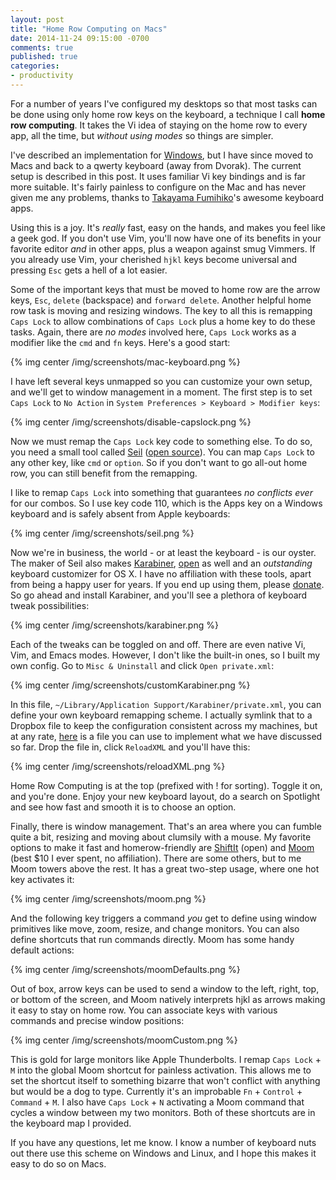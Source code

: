 ```yaml
---
layout: post
title: "Home Row Computing on Macs"
date: 2014-11-24 09:15:00 -0700
comments: true
published: true
categories:
- productivity
---
```


For a number of years I've configured my desktops so that most tasks can be done
using only home row keys on the keyboard, a technique I call **home row
computing**. It takes the Vi idea of staying on the home row to every app, all
the time, but *without using modes* so things are simpler.

I've described an implementation for [Windows][homerow-win], but I have since
moved to Macs and back to a qwerty keyboard (away from Dvorak). The current
setup is described in this post. It uses familiar Vi key bindings and is far more
suitable.  It's fairly painless to configure on the Mac and has never given me
any problems, thanks to [Takayama Fumihiko](https://github.com/tekezo)'s awesome keyboard apps.

Using this is a joy. It's *really* fast, easy on the hands, and makes you feel
like a geek god. If you don't use Vim, you'll now have one of its benefits in
your favorite editor *and* in other apps, plus a weapon against smug Vimmers. If
you already use Vim, your cherished `hjkl` keys become universal and pressing
`Esc` gets a hell of a lot easier.

Some of the important keys that must be moved to home row are the arrow keys,
`Esc`, `delete` (backspace) and `forward delete`. Another helpful home row
task is moving and resizing windows.  The key to all this is remapping `Caps
Lock` to allow combinations of `Caps Lock` plus a home key to do these tasks.
Again, there are *no modes* involved here, `Caps Lock` works as a modifier like
the `cmd` and `fn` keys. Here's a good start:

{% img center /img/screenshots/mac-keyboard.png %}

I have left several keys unmapped so you can customize your own setup, and we'll
get to window management in a moment. The first step is to set `Caps Lock` to
`No Action` in `System Preferences > Keyboard > Modifier keys`:

{% img center /img/screenshots/disable-capslock.png %}

Now we must remap the `Caps Lock` key code to something else. To do so, you need
a small tool called [Seil](https://pqrs.org/osx/karabiner/seil.html.en)
([open source](https://github.com/tekezo/Seil)). You can map `Caps Lock` to any
other key, like `cmd` or `option`. So if you don't want to go all-out home row,
you can still benefit from the remapping.

I like to remap `Caps Lock` into something that guarantees *no conflicts ever*
for our combos. So I use key code 110, which is the Apps key on a Windows
keyboard and is safely absent from Apple keyboards:

{% img center /img/screenshots/seil.png %}

Now we're in business, the world - or at least the keyboard - is our oyster. The
maker of Seil also makes [Karabiner](https://pqrs.org/osx/karabiner/),
[open](https://github.com/tekezo/Karabiner) as well and an *outstanding*
keyboard customizer for OS X. I have no affiliation with these tools, apart from
being a happy user for years. If you end up using them, please [donate]. So go
ahead and install Karabiner, and you'll see a plethora of keyboard tweak
possibilities:

{% img center /img/screenshots/karabiner.png %}

Each of the tweaks can be toggled on and off. There are even native Vi, Vim, and
Emacs modes. However, I don't like the built-in ones, so I built my own config.
Go to `Misc & Uninstall` and click `Open private.xml`:

{% img center /img/screenshots/customKarabiner.png %}

In this file, `~/Library/Application Support/Karabiner/private.xml`, you can
define your own keyboard remapping scheme. I actually symlink that to
a Dropbox file to keep the configuration consistent across my machines, but
at any rate, [here][private.xml] is a file you can use to implement what we have
discussed so far. Drop the file in, click `ReloadXML` and you'll have this:

{% img center /img/screenshots/reloadXML.png %}

Home Row Computing is at the top (prefixed with ! for sorting). Toggle it on,
and you're done. Enjoy your new keyboard layout, do a search on Spotlight and
see how fast and smooth it is to choose an option.

Finally, there is window management. That's an area where you can fumble quite
a bit, resizing and moving about clumsily with a mouse. My favorite options to
make it fast and homerow-friendly are
[ShiftIt](https://github.com/fikovnik/ShiftIt) (open) and
[Moom](http://manytricks.com/moom/) (best $10 I ever spent, no affiliation).
There are some others, but to me Moom towers above the rest. It has a great
two-step usage, where one hot key activates it:

{% img center /img/screenshots/moom.png %}

And the following key triggers a command *you* get to define using window
primitives like move, zoom, resize, and change monitors. You can also define
shortcuts that run commands directly. Moom has some handy default actions:

{% img center /img/screenshots/moomDefaults.png %}

Out of box, arrow keys can be used to send a window to the left, right, top, or
bottom of the screen, and Moom natively interprets hjkl as arrows making it easy
to stay on home row. You can associate keys with various commands and precise
window positions:

{% img center /img/screenshots/moomCustom.png %}

This is gold for large monitors like Apple Thunderbolts.
I remap `Caps Lock` + `M` into the global Moom shortcut for painless activation.
This allows me to set the shortcut itself to something bizarre that won't
conflict with anything but would be a dog to type. Currently it's an
improbable `Fn` + `Control` + `Command` + `M`.
I also have `Caps Lock` + `N` activating a Moom command that cycles a window
between my two monitors. Both of these shortcuts are in the keyboard map
I provided.

If you have any questions, let me know. I know a number of keyboard nuts out
there use this scheme on Windows and Linux, and I hope this makes it easy to do
so on Macs.

[donate]: https://pqrs.org/osx/karabiner/donation.html.en
[homerow-win]: /post/home-row-computing/
[private.xml]: https://github.com/gduarte/blog/blob/master/code/misc/private.xml
